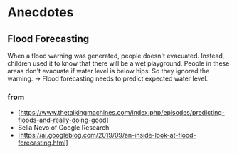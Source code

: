 # Anecdotes

## Flood Forecasting

When a flood warning was generated, people doesn't evacuated.
Instead, children used it to know that there will be a wet playground.
People in these areas don't evacuate if water level is below hips.
So they ignored the warning. -> Flood forecasting needs to predict expected water level.

### from

* [https://www.thetalkingmachines.com/index.php/episodes/predicting-floods-and-really-doing-good]
* Sella Nevo of Google Research
* [https://ai.googleblog.com/2019/09/an-inside-look-at-flood-forecasting.html]